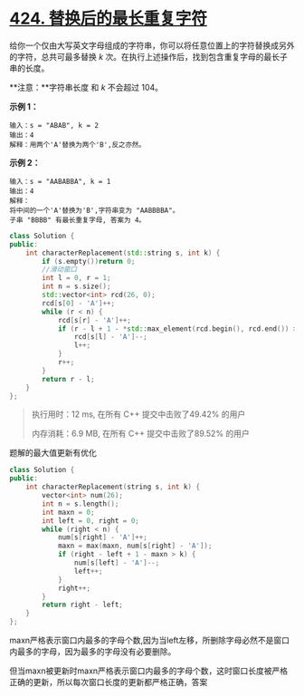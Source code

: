 # [424. 替换后的最长重复字符](https://leetcode-cn.com/problems/longest-repeating-character-replacement/)

给你一个仅由大写英文字母组成的字符串，你可以将任意位置上的字符替换成另外的字符，总共可最多替换 *k* 次。在执行上述操作后，找到包含重复字母的最长子串的长度。

**注意：**字符串长度 和 *k* 不会超过 104。

 

**示例 1：**

```
输入：s = "ABAB", k = 2
输出：4
解释：用两个'A'替换为两个'B',反之亦然。
```

**示例 2：**

```
输入：s = "AABABBA", k = 1
输出：4
解释：
将中间的一个'A'替换为'B',字符串变为 "AABBBBA"。
子串 "BBBB" 有最长重复字母, 答案为 4。
```

```c++
class Solution {
public:
    int characterReplacement(std::string s, int k) {
        if (s.empty())return 0;
        //滑动窗口
        int l = 0, r = 1;
        int n = s.size();
        std::vector<int> rcd(26, 0);
        rcd[s[0] - 'A']++;
        while (r < n) {
            rcd[s[r] - 'A']++;
            if (r - l + 1 - *std::max_element(rcd.begin(), rcd.end()) > k) {
                rcd[s[l] - 'A']--;
                l++;
            }
            r++;
        }
        return r - l;
    }
};
```

> 执行用时：12 ms, 在所有 C++ 提交中击败了49.42% 的用户
>
> 内存消耗：6.9 MB, 在所有 C++ 提交中击败了89.52% 的用户

题解的最大值更新有优化

```c++
class Solution {
public:
    int characterReplacement(string s, int k) {
        vector<int> num(26);
        int n = s.length();
        int maxn = 0;
        int left = 0, right = 0;
        while (right < n) {
            num[s[right] - 'A']++;
            maxn = max(maxn, num[s[right] - 'A']);
            if (right - left + 1 - maxn > k) {
                num[s[left] - 'A']--;
                left++;
            }
            right++;
        }
        return right - left;
    }
};
```

maxn严格表示窗口内最多的字母个数,因为当left左移，所删除字母必然不是窗口内最多的字母，因为最多的字母没有必要删除。

但当maxn被更新时maxn严格表示窗口内最多的字母个数，这时窗口长度被严格正确的更新，所以每次窗口长度的更新都严格正确，答案




